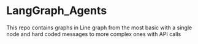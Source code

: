 # LangGraph_Agents
This repo contains graphs in Line graph from the most basic with a single node and hard coded messages to more complex ones with API calls
